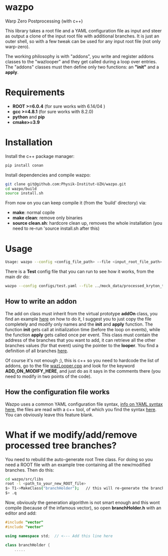 # wazpo
Warp Zero Postprocessing (with c++)


This library takes a root file and a YAML configuration file as input and steer as output a clone of 
the input root file with additional branches. It is just an outer shell, so with a few tweak can be used for any 
input root file (not only warp-zero). 


The working philosophy is with "addons", you write and register addons classes to the "wazlooper" and they get called 
during a loop over entries. The "addons" classes must then define only two functions: an **"init"** and a **apply**.


# Requirements

 - **ROOT >=6.0.4** (for sure works with 6.14/04 )
 - **gcc >=4.8.1**  (for sure works with 8.2.0)
 - **python** and **pip**
 - **cmake>=3.9**

# Installation 

Install the c++ package manager:
```bash
pip install conan
```

Install dependencies and compile wazpo:
```bash
git clone git@github.com:Physik-Institut-UZH/wazpo.git
cd wazpo/build
source install.sh
```

From now on you can keep compile it (from the 'build' directory) via:
 - **make**: normal copile
 - **make clean**: remove only binaries
 - **source clean.sh**: hardcore clean up, removes the whole installation (you need to re-run 'source install.sh after this)


# Usage

```bash
Usage: wazpo --config <config_file_path> --file <input_root_file_path> --out <output_root_file_path>
```

There is a **Test** config file that you can run to see how it works, from the main dir do:

```bash
wazpo --config configs/test.yaml --file ../mock_data/processed_kryton_test_181108.root -o test.root
```

## How to write an addon

The add on class must inherit from the virtual prototype **addOn** class, you find an example [here](https://github.com/Physik-Institut-UZH/wazpo/blob/master/src/add_ons/add_posrec.hpp)
on how to do it, I suggest you to just copy the file completely and modify only names and the **init** and **apply** function. 
The function **init** gets call at initialization time (before the loop on events), while the function **apply** gets called once per event.
This class must contain the address of the branches that you want to add, it can retrieve all the other branches values (for that event) using the pointer to the **looper**.
You find a definition of all branches [here](https://github.com/Physik-Institut-UZH/wazpo/blob/master/src/libs/branchHolder.h).

Of course it's not enough ;), this is c++ so you need to hardcode the list of addons, 
go to the file [wazLooper.cpp](https://github.com/Physik-Institut-UZH/wazpo/blob/master/src/libs/wazLooper.cpp) and look for the keyword **ADD_ON_MODIFY_HERE**, and just do as it says in the comments there (you need to modify in two points of the code).


## How the configuration file works

Wazpo uses a common YAML configuration file syntax, [info on YAML syntax here](https://docs.ansible.com/ansible/latest/reference_appendices/YAMLSyntax.html),
the files are read with a c++ tool, of which you find the syntax [here](https://github.com/jbeder/yaml-cpp/wiki/Tutorial). You can obviously leave this feature blank.



# What if we modify/add/remove processed tree branches?

You need to rebuild the auto-generate root Tree class. For doing so you need a ROOT file with an example tree containing all the new/modified branches.
Then do this:
```bash
cd wazpo/src/libs
root -l <path_to_your_new_ROOT_file>
$> T1->MakeClass("branchHolder");   // this will re-generate the branchHolder class (assuming the tree is called T1)
$> .q 
```
Now, obviously the generation algorithm is not smart enough and this wont compile (because of the infamous vector), so open **branchHolder.h** with an editor 
and add:
```c++
#include "vector"
#include "vector"

using namespace std;  // <--- Add this line here

class branchHolder {
    .....
```

